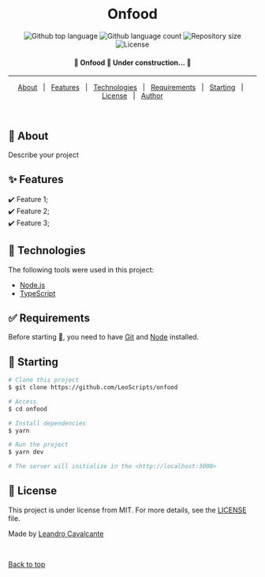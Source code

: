 <div align="center" id="top"> 
  <!-- <img src="./.github/app.gif" alt="Onfood" /> -->
  <!-- <img src="preview/preview-onfood.png" alt="Onfood" /> -->
  

  &#xa0;

  <!-- <a href="https://onfood.netlify.app">Demo</a> -->
</div>

<h1 align="center">Onfood</h1>

<p align="center">
  <img alt="Github top language" src="https://img.shields.io/github/languages/top/LeoScripts/onfood?color=56BEB8">

  <img alt="Github language count" src="https://img.shields.io/github/languages/count/LeoScripts/onfood?color=56BEB8">

  <img alt="Repository size" src="https://img.shields.io/github/repo-size/LeoScripts/onfood?color=56BEB8">

  <img alt="License" src="https://img.shields.io/github/license/LeoScripts/onfood?color=56BEB8">

  <!-- <img alt="Github issues" src="https://img.shields.io/github/issues/LeoScripts/onfood?color=56BEB8" /> -->

  <!-- <img alt="Github forks" src="https://img.shields.io/github/forks/LeoScripts/onfood?color=56BEB8" /> -->

  <!-- <img alt="Github stars" src="https://img.shields.io/github/stars/LeoScripts/onfood?color=56BEB8" /> -->
</p>

<!-- Status -->

<h4 align="center"> 
	🚧  Onfood 🚀 Under construction...  🚧
</h4> 

<hr>

<p align="center">
  <a href="#dart-about">About</a> &#xa0; | &#xa0; 
  <a href="#sparkles-features">Features</a> &#xa0; | &#xa0;
  <a href="#rocket-technologies">Technologies</a> &#xa0; | &#xa0;
  <a href="#white_check_mark-requirements">Requirements</a> &#xa0; | &#xa0;
  <a href="#checkered_flag-starting">Starting</a> &#xa0; | &#xa0;
  <a href="#memo-license">License</a> &#xa0; | &#xa0;
  <a href="https://github.com/LeoScripts" target="_blank">Author</a>
</p>

<br>

## :dart: About ##

Describe your project

## :sparkles: Features ##

:heavy_check_mark: Feature 1;\
:heavy_check_mark: Feature 2;\
:heavy_check_mark: Feature 3;

## :rocket: Technologies ##

The following tools were used in this project:

- [Node.js](https://nodejs.org/en/)
- [TypeScript](https://www.typescriptlang.org/)

## :white_check_mark: Requirements ##

Before starting :checkered_flag:, you need to have [Git](https://git-scm.com) and [Node](https://nodejs.org/en/) installed.

## :checkered_flag: Starting ##

```bash
# Clone this project
$ git clone https://github.com/LeoScripts/onfood

# Access
$ cd onfood

# Install dependencies
$ yarn

# Run the project
$ yarn dev

# The server will initialize in the <http://localhost:3000>
```

## :memo: License ##

This project is under license from MIT. For more details, see the [LICENSE](LICENSE.md) file.


Made by <a href="https://github.com/LeoScripts" target="_blank">Leandro Cavalcante</a>

&#xa0;

<a href="#top">Back to top</a>
